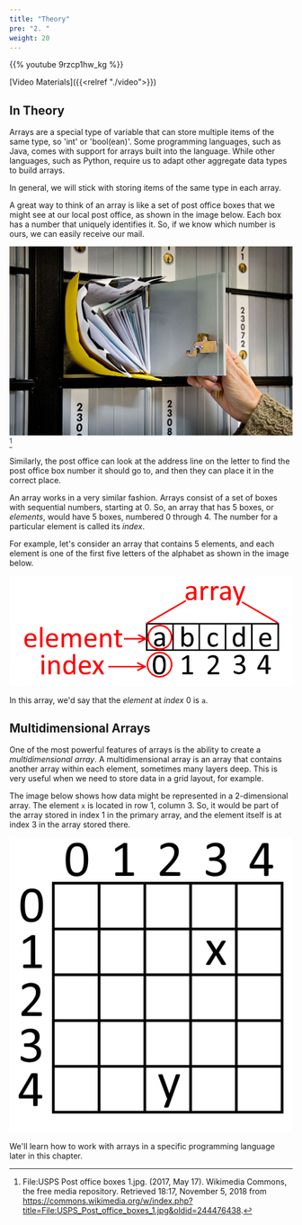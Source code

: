 ```yaml
---
title: "Theory"
pre: "2. "
weight: 20
---
```


{{% youtube 9rzcp1hw_kg %}}

[Video Materials]({{<relref "./video">}})

## In Theory

Arrays are a special type of variable that can store multiple items of the same type, so 'int' or 'bool(ean)'. Some programming languages, such as Java, comes with support for arrays built into the language. While other languages, such as Python, require us to adapt other aggregate data types to build arrays. 

In general, we will stick with storing items of the same type in each array.

A great way to think of an array is like a set of post office boxes that we might see at our local post office, as shown in the image below. Each box has a number that uniquely identifies it. So, if we know which number is ours, we can easily receive our mail. 

![Post Office Boxes](/images/08-array/6.2.postofficeboxes.wikimedia.jpg)[^1]

[^1]: File:USPS Post office boxes 1.jpg. (2017, May 17). Wikimedia Commons, the free media repository. Retrieved 18:17, November 5, 2018 from https://commons.wikimedia.org/w/index.php?title=File:USPS_Post_office_boxes_1.jpg&oldid=244476438.

Similarly, the post office can look at the address line on the letter to find the post office box number it should go to, and then they can place it in the correct place.

An array works in a very similar fashion. Arrays consist of a set of boxes with sequential numbers, starting at 0. So, an array that has 5 boxes, or _elements_, would have 5 boxes, numbered 0 through 4. The number for a particular element is called its _index_. 

For example, let's consider an array that contains 5 elements, and each element is one of the first five letters of the alphabet as shown in the image below. 

![Array Indexes and Elements](/images/08-array/6.2.array.russfeld.png)

In this array, we'd say that the _element_ at _index_ 0 is `a`. 

## Multidimensional Arrays

One of the most powerful features of arrays is the ability to create a _multidimensional array_. A multidimensional array is an array that contains another array within each element, sometimes many layers deep. This is very useful when we need to store data in a grid layout, for example.

The image below shows how data might be represented in a 2-dimensional array. The element `x` is located in row 1, column 3. So, it would be part of the array stored in index 1 in the primary array, and the element itself is at index 3 in the array stored there. 

![2-Dimensional Array](/images/08-array/6.2.2darray.russfeld.png)

We'll learn how to work with arrays in a specific programming language later in this chapter. 
